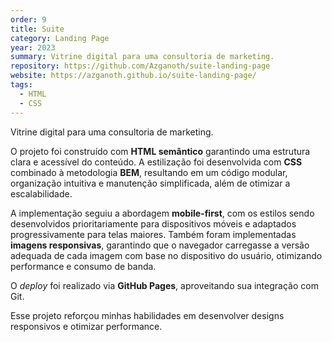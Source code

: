 ```yaml
---
order: 9
title: Suite
category: Landing Page
year: 2023
summary: Vitrine digital para uma consultoria de marketing.
repository: https://github.com/Azganoth/suite-landing-page
website: https://azganoth.github.io/suite-landing-page/
tags:
  - HTML
  - CSS
---
```


Vitrine digital para uma consultoria de marketing.

O projeto foi construído com **HTML semântico** garantindo uma estrutura clara e acessível do conteúdo. A estilização foi desenvolvida com **CSS** combinado à metodologia **BEM**, resultando em um código modular, organização intuitiva e manutenção simplificada, além de otimizar a escalabilidade.

A implementação seguiu a abordagem **mobile-first**, com os estilos sendo desenvolvidos prioritariamente para dispositivos móveis e adaptados progressivamente para telas maiores. Também foram implementadas **imagens responsivas**, garantindo que o navegador carregasse a versão adequada de cada imagem com base no dispositivo do usuário, otimizando performance e consumo de banda.

O _deploy_ foi realizado via **GitHub Pages**, aproveitando sua integração com Git.

Esse projeto reforçou minhas habilidades em desenvolver designs responsivos e otimizar performance.
